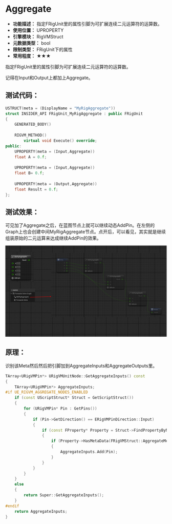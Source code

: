 ﻿# Aggregate

- **功能描述：** 指定FRigUnit里的属性引脚为可扩展连续二元运算符的运算数。
- **使用位置：** UPROPERTY
- **引擎模块：** RigVMStruct
- **元数据类型：** bool
- **限制类型：** FRigUnit下的属性
- **常用程度：** ★★★

指定FRigUnit里的属性引脚为可扩展连续二元运算符的运算数。

记得在Input和Output上都加上Aggregate。

## 测试代码：

```cpp
USTRUCT(meta = (DisplayName = "MyRigAggregate"))
struct INSIDER_API FRigUnit_MyRigAggregate : public FRigUnit
{
	GENERATED_BODY()

	RIGVM_METHOD()
		virtual void Execute() override;
public:
	UPROPERTY(meta = (Input,Aggregate))
	float A = 0.f;

	UPROPERTY(meta = (Input,Aggregate))
	float B= 0.f;

	UPROPERTY(meta = (Output,Aggregate))
	float Result = 0.f;
};
```

## 测试效果：

可见加了Aggregate之后，在蓝图节点上就可以继续动态AddPin。在左侧的Graph上也会创建中间MyRigAggregate节点。点开后，可以看见，其实就是继续组装原始的二元运算来达成继续AddPin的效果。

![Untitled](Meta_RigVM_Aggregate_Untitled.png)

## 原理：

识别该Meta然后然后把引脚加到AggregateInputs和AggregateOutputs里。

```cpp
TArray<URigVMPin*> URigVMUnitNode::GetAggregateInputs() const
{
	TArray<URigVMPin*> AggregateInputs;
#if UE_RIGVM_AGGREGATE_NODES_ENABLED
	if (const UScriptStruct* Struct = GetScriptStruct())
	{
		for (URigVMPin* Pin : GetPins())
		{
			if (Pin->GetDirection() == ERigVMPinDirection::Input)
			{
				if (const FProperty* Property = Struct->FindPropertyByName(Pin->GetFName()))
				{
					if (Property->HasMetaData(FRigVMStruct::AggregateMetaName))
					{
						AggregateInputs.Add(Pin);
					}
				}
			}
		}
	}
	else
	{
		return Super::GetAggregateInputs();
	}
#endif
	return AggregateInputs;
}
```